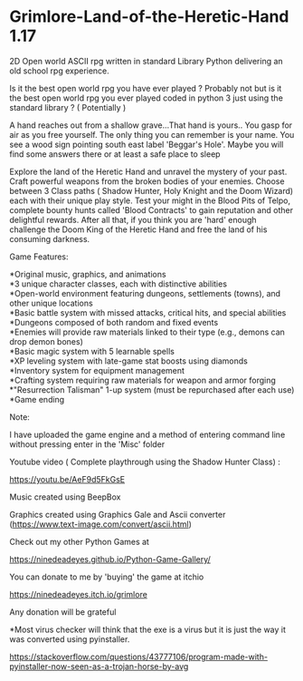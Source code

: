 # Grimlore-Land-of-the-Heretic-Hand 1.17
2D Open world ASCII rpg written in standard Library Python delivering an old school rpg experience. <br>

Is it the best open world rpg you have ever played ? Probably not but is it the best open world rpg you ever played coded in python 3 just using the standard library ? ( Potentially )  

A hand reaches out from a shallow grave...That hand is yours.. You gasp for air as you free yourself. The only thing you can remember is your name.
You see a wood sign pointing south east label 'Beggar's Hole'. Maybe you will find some answers there or at least a safe place to sleep <br>

Explore the land of the Heretic Hand and unravel the mystery of your past. Craft powerful weapons from the broken bodies of your enemies. Choose between 3 Class paths ( Shadow Hunter, Holy Knight and the Doom Wizard) each with their unique play style. Test your might in the Blood Pits of Telpo, complete bounty hunts called 'Blood Contracts' to gain reputation and other delightful rewards. After all that, if you think you are 'hard' enough challenge the Doom King of the Heretic Hand and free the land of his consuming darkness.

Game Features: <br>

*Original music, graphics, and animations <br>
*3 unique character classes, each with distinctive abilities <br>
*Open-world environment featuring dungeons, settlements (towns), and other unique locations <br>
*Basic battle system with missed attacks, critical hits, and special abilities <br>
*Dungeons composed of both random and fixed events <br>
*Enemies will provide raw materials linked to their type (e.g., demons can drop demon bones) <br>
*Basic magic system with 5 learnable spells <br>
*XP leveling system with late-game stat boosts using diamonds <br>
*Inventory system for equipment management <br>
*Crafting system requiring raw materials for weapon and armor forging <br>
*"Resurrection Talisman" 1-up system (must be repurchased after each use) <br>
*Game ending <br>

Note:

I have uploaded the game engine and a method of entering command line without pressing enter in the 'Misc' folder

Youtube video ( Complete playthrough using the Shadow Hunter Class)  : 

https://youtu.be/AeF9d5FkGsE

Music created using BeepBox 

Graphics created using Graphics Gale and Ascii converter (https://www.text-image.com/convert/ascii.html) 

Check out my other Python Games at 

https://ninedeadeyes.github.io/Python-Game-Gallery/

You can donate to me by 'buying' the game at itchio 

https://ninedeadeyes.itch.io/grimlore

Any donation will be grateful 

*Most virus checker will think that the exe is a virus but it is just the way it was converted using pyinstaller.

https://stackoverflow.com/questions/43777106/program-made-with-pyinstaller-now-seen-as-a-trojan-horse-by-avg
